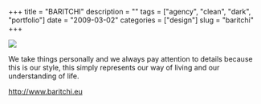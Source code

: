 +++
title = "BARITCHI"
description = ""
tags = ["agency", "clean", "dark", "portfolio"]
date = "2009-03-02"
categories = ["design"]
slug = "baritchi"
+++


 

  <div id="screens-thumbs" class="clearfix">
    <div class="txt-center" id="design-submission"><a href="http://www.baritchi.eu/"><img id='bluga-thumbnail-1512' class='bluga-thumbnail large' src='/media/bluga/
wt49ab921a5c21b.jpg'/></a></div>  
  </div>   
<p>We take things personally and we always pay attention to details because this is our style, this simply represents our way of living and our understanding of life.</p>
<p><a href="http://www.baritchi.eu/">http://www.baritchi.eu</a></p>




